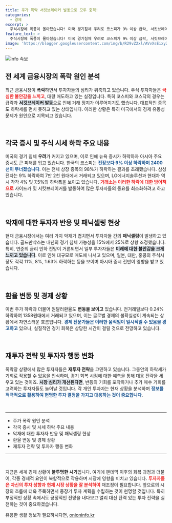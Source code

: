 ```yaml
---
title: 주가 폭락 서킷브레이커 발동으로 모두 충격!
categories:
  - 경제
excerpt: >
  주식시장에 폭풍이 몰아쳤습니다! 미국 경기침체 우려로 코스피가 9% 이상 급락, 서킷브레이커 발동! 개인 투자는 사라지고, 패닉셀링이 일어나는 이 혼란의 시장 속에서 과연 투자자들은 어떻게 대처할까요? 클릭해 자세한 내용을 확인하세요!
feature_text: >
  주식시장에 폭풍이 몰아쳤습니다! 미국 경기침체 우려로 코스피가 9% 이상 급락, 서킷브레이커 발동! 개인 투자는 사라지고, 패닉셀링이 일어나는 이 혼란의 시장 속에서 과연 투자자들은 어떻게 대처할까요? 클릭해 자세한 내용을 확인하세요!
image: 'https://blogger.googleusercontent.com/img/b/R29vZ2xl/AVvXsEixyZcFfHzMRdzZMjFBmAUKJYCLCGyLL1o632UiGVXcaFdKo_bkvkuCioo0uUKlGfBVcT3P84aROyZIXSBEx3Aw5nCQ3pTgDom1WDC4m8eifvWiAmWEEVb4x6G_l8C0QH225ldMjyaFvpxGEBGNO37VmDTDMHGhJPq73UglMfDca1-0aw/s1600/blogspot.png'
---
```


<p><img src="https://blogger.googleusercontent.com/img/b/R29vZ2xl/AVvXsEixyZcFfHzMRdzZMjFBmAUKJYCLCGyLL1o632UiGVXcaFdKo_bkvkuCioo0uUKlGfBVcT3P84aROyZIXSBEx3Aw5nCQ3pTgDom1WDC4m8eifvWiAmWEEVb4x6G_l8C0QH225ldMjyaFvpxGEBGNO37VmDTDMHGhJPq73UglMfDca1-0aw/s1600/blogspot.png" alt="info 속보" /></p>

<h2 data-ke-size="size26">전 세계 금융시장의 폭락 원인 분석</h2>

<p data-ke-size="size16">최근 금융시장이 <b>폭락</b>하면서 투자자들의 심리가 위축되고 있습니다. 주식 투자자들은 <b><span style="color: #ee2323;">극심한 불안감을 느끼고</span></b>, 대량 매도하고 있는 실정입니다. 특히 코스피와 코스닥의 경우는 급락과 <b><span style="background-color: #21538527;">서킷브레이커 발동</span></b>으로 인해 거래 정지가 이루어지기도 했습니다. 대표적인 종목도 하락세를 면치 못하고 있는 상태입니다. 이러한 상황은 특히 미국에서의 경제 유동성 문제가 원인으로 지목되고 있습니다.</p>

<p data-ke-size="size16">&nbsp;</p>

<h2 data-ke-size="size26">각국 증시 및 주식 시세 하락 주요 내용</h2>

<p data-ke-size="size16">미국의 경기 침체 <b>우려</b>가 커지고 있으며, 이로 인해 뉴욕 증시가 하락하자 아시아 주요 증시도 큰 피해를 입고 있습니다. 한국의 코스피는 <b><span style="color: #1a5490;">전장보다 9% 이상 하락하며 2400 선이 무너졌습니다</span></b>. 이는 전체 상장 종목의 98%가 하락하는 결과를 초래했습니다. 삼성전자는 9% 하락하여 7만 2천 원대에서 거래되고 있으며, LG에너지솔루션과 현대차 역시 각각 4% 및 7.5%의 하락폭을 보이고 있습니다. <b><span style="color: #ee2323;">거래소는 이러한 하락에 대한 방어책으로</span></b> 사이드카 및 서킷브레이커를 발동하여 많은 투자자들의 동요를 최소화하려고 하고 있습니다.</p>

<p data-ke-size="size16">&nbsp;</p>

<h2 data-ke-size="size26">악재에 대한 투자자 반응 및 패닉셀링 현상</h2>

<p data-ke-size="size16">현재 금융시장에서는 여러 가지 악재가 겹치면서 투자자들 간의 <b>패닉셀링</b>이 발생하고 있습니다. 골드만삭스는 내년의 경기 침체 가능성을 15%에서 25%로 상향 조정했습니다. 특히, 연준의 금리 인하 전망이 거론되면서 일부 투자자들은 <b><span style="background-color: #21538527;">미래에 대한 불안감을 크게 느끼고 있습니다</span></b>. 이로 인해 대규모로 매도에 나서고 있으며, 일본, 대만, 홍콩의 주식시장도 각각 11%, 8%, 1.63% 하락하는 등을 보이며 아시아 증시 전반이 영향을 받고 있습니다.</p>

<p data-ke-size="size16">&nbsp;</p>

<h2 data-ke-size="size26">환율 변동 및 경제 상황</h2>

<p data-ke-size="size16">이번 주가 하락과 더불어 원달러환율도 <b>변동을 보이고</b> 있습니다. 전거래일보다 0.24% 하락하여 1358원대에서 거래되고 있으며, 이는 글로벌 경제의 불확실성이 계속되는 상황에서 자연스러운 흐름입니다. <b><span style="color: #1a5490;">경제 전문가들은 이러한 움직임이 일시적일 수 있음을 경고하고</span></b> 있으나, 실질적인 경기 회복은 상당한 시간이 걸릴 것으로 전망하고 있습니다.</p>

<p data-ke-size="size16">&nbsp;</p>

<h2 data-ke-size="size26">재투자 전략 및 투자자 행동 변화</h2>

<p data-ke-size="size16">폭락장 상황에서 많은 투자자들은 <b>재투자 전략</b>을 고민하고 있습니다. 그동안의 하락세가 기회로 작용할 수 있음을 인식하며, 경기 회복 시점에 대한 예측을 통해 대응 전략을 세우고 있는 것이죠. <b><span style="background-color: #21538527;">시장 심리가 개선된다면</span></b>, 반등의 기회를 포착하거나 추가 매수 기회를 고려하는 투자자들도 늘어날 것입니다. 각 개인 투자자는 현재 상황을 분석하며 <b><span style="color: #1a5490;">정보를 적극적으로 활용하여 현명한 투자 결정을 가지고 대응하는 것이 중요합니다</span></b>.</p>

<p data-ke-size="size16">&nbsp;</p>

<hr>

<ul>
    <li>주가 폭락 원인 분석</li>
    <li>각국 증시 및 시세 하락 주요 내용</li>
    <li>악재에 대한 투자자 반응 및 패닉셀링 현상</li>
    <li>환율 변동 및 경제 상황</li>
    <li>재투자 전략 및 투자자 행동 변화</li>
</ul>

<hr>

<p data-ke-size="size16">&nbsp;</p>

<p data-ke-size="size16">지금은 세계 경제 상황이 <b>불투명한 시기</b>입니다. 여기에 팬데믹 이후의 회복 과정과 더불어, 각종 경제적 요인이 복합적으로 작용하며 시장에 영향을 미치고 있습니다. <b><span style="color: #ee2323;">투자자들은 자신의 투자 성향과 현재 시장 상황을 잘 분석하여</span></b> 재조정이 필요합니다. 앞으로의 시장의 흐름에 더욱 주목하면서 중장기 투자 계획을 수립하는 것이 현명할 것입니다. 특히 부정적인 상황 속에서도 긍정적인 전망을 내다보고 얼리 대신 탄력 있는 투자 전략을 실천하는 것이 중요하겠습니다.</p>
유용한 생활 정보가 필요하시다면, <a href="https://onioninfo.kr" rel="dofollow">onioninfo.kr</a>


